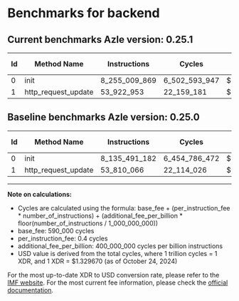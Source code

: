 # Benchmarks for backend

## Current benchmarks Azle version: 0.25.1

| Id  | Method Name         | Instructions  | Cycles        | USD           | USD/Million Calls | Change                                |
| --- | ------------------- | ------------- | ------------- | ------------- | ----------------- | ------------------------------------- |
| 0   | init                | 8_255_009_869 | 6_502_593_947 | $0.0086463041 | $8_646.30         | <font color="red">+119_518_687</font> |
| 1   | http_request_update | 53_922_953    | 22_159_181    | $0.0000294644 | $29.46            | <font color="red">+112_887</font>     |

## Baseline benchmarks Azle version: 0.25.0

| Id  | Method Name         | Instructions  | Cycles        | USD           | USD/Million Calls |
| --- | ------------------- | ------------- | ------------- | ------------- | ----------------- |
| 0   | init                | 8_135_491_182 | 6_454_786_472 | $0.0085827359 | $8_582.73         |
| 1   | http_request_update | 53_810_066    | 22_114_026    | $0.0000294044 | $29.40            |

---

**Note on calculations:**

- Cycles are calculated using the formula: base_fee + (per_instruction_fee \* number_of_instructions) + (additional_fee_per_billion \* floor(number_of_instructions / 1_000_000_000))
- base_fee: 590_000 cycles
- per_instruction_fee: 0.4 cycles
- additional_fee_per_billion: 400_000_000 cycles per billion instructions
- USD value is derived from the total cycles, where 1 trillion cycles = 1 XDR, and 1 XDR = $1.329670 (as of October 24, 2024)

For the most up-to-date XDR to USD conversion rate, please refer to the [IMF website](https://www.imf.org/external/np/fin/data/rms_sdrv.aspx).
For the most current fee information, please check the [official documentation](https://internetcomputer.org/docs/current/developer-docs/gas-cost#execution).
